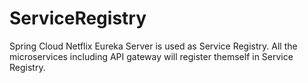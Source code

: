 # ServiceRegistry

Spring Cloud Netflix Eureka Server is used as Service Registry.
All the microservices including API gateway will register themself in Service Registry.
